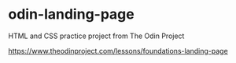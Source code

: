 # odin-landing-page

HTML and CSS practice project from The Odin Project

https://www.theodinproject.com/lessons/foundations-landing-page

